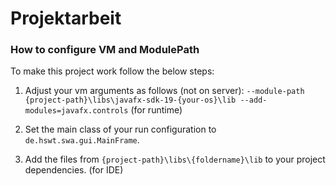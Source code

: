 # Projektarbeit


### How to configure VM and ModulePath
To make this project work follow the below steps:

1. Adjust your vm arguments as follows (not on server):
   ``--module-path {project-path}\libs\javafx-sdk-19-{your-os}\lib --add-modules=javafx.controls`` (for runtime)

2. Set the main class of your run configuration to ``de.hswt.swa.gui.MainFrame``.

3. Add the files from ``{project-path}\libs\{foldername}\lib`` to your project dependencies. (for IDE)
